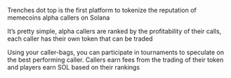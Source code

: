Trenches dot top is the first platform to tokenize the reputation of memecoins alpha callers on Solana

It’s pretty simple, alpha callers are ranked by the profitability of their calls, each caller has their own token that can be traded

Using your caller-bags, you can participate in tournaments to speculate on the best performing caller. Callers earn fees from the trading of their token and players earn SOL based on their rankings

